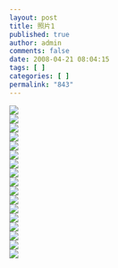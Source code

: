 ```yaml
---
layout: post
title: 照片1
published: true
author: admin
comments: false
date: 2008-04-21 08:04:15
tags: [ ]
categories: [ ]
permalink: "843"
---
```

![][1]  
![][2]  
![][3]  
![][4]  
![][5]  
![][6]  
![][7]  
![][8]  
![][9]  
![][10]  
![][11]  
![][12]  
![][13]  
![][14]  
![][15]  
![][16]  
![][17]

 [1]: http://xujianian.com/jx/blog/UploadFiles/2008-4/421335337.jpg
 [2]: http://xujianian.com/jx/blog/UploadFiles/2008-4/421202430.jpg
 [3]: http://xujianian.com/jx/blog/UploadFiles/2008-4/421467887.jpg
 [4]: http://xujianian.com/jx/blog/UploadFiles/2008-4/421231077.jpg
 [5]: http://xujianian.com/jx/blog/UploadFiles/2008-4/421961036.jpg
 [6]: http://xujianian.com/jx/blog/UploadFiles/2008-4/421288728.jpg
 [7]: http://xujianian.com/jx/blog/UploadFiles/2008-4/421793632.jpg
 [8]: http://xujianian.com/jx/blog/UploadFiles/2008-4/421805387.jpg
 [9]: http://xujianian.com/jx/blog/UploadFiles/2008-4/421600217.jpg
 [10]: http://xujianian.com/jx/blog/UploadFiles/2008-4/421980482.jpg
 [11]: http://xujianian.com/jx/blog/UploadFiles/2008-4/421852848.jpg
 [12]: http://xujianian.com/jx/blog/UploadFiles/2008-4/421971500.jpg
 [13]: http://xujianian.com/jx/blog/UploadFiles/2008-4/421803959.jpg
 [14]: http://xujianian.com/jx/blog/UploadFiles/2008-4/421341627.jpg
 [15]: http://xujianian.com/jx/blog/UploadFiles/2008-4/421838841.jpg
 [16]: http://xujianian.com/jx/blog/UploadFiles/2008-4/421442179.jpg
 [17]: http://xujianian.com/jx/blog/UploadFiles/2008-4/421477569.jpg